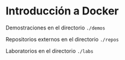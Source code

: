 # Introducción a Docker

Demostraciones en el directorio `./demos`

Repositorios externos en el directorio `./repos`

Laboratorios en el directorio `./labs`
